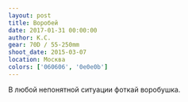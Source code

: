 ```yaml
---
layout: post
title: Воробей
date: 2017-01-31 00:00:00
author: К.С.
gear: 70D / 55-250mm
shoot_date: 2015-03-07
location: Москва
colors: ['060606', '0e0e0b']
---
```


В любой непонятной ситуации фоткай воробушка.
